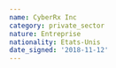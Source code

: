 ```yaml
---
name: CyberRx Inc
category: private_sector
nature: Entreprise
nationality: Etats-Unis
date_signed: '2018-11-12'
---
```

    